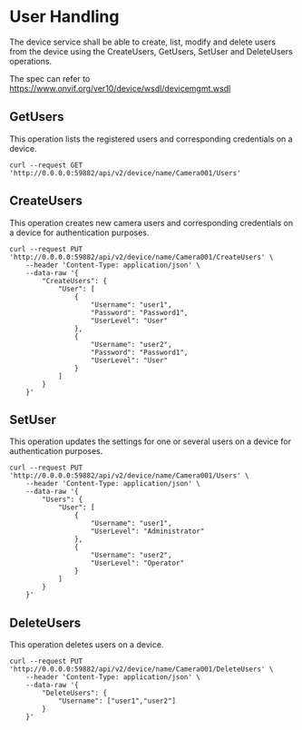 # User Handling

The device service shall be able to create, list, modify and delete users from the device using the CreateUsers, GetUsers, SetUser and DeleteUsers operations.

The spec can refer to https://www.onvif.org/ver10/device/wsdl/devicemgmt.wsdl

## GetUsers
This operation lists the registered users and corresponding credentials on a device.
```shell
curl --request GET 'http://0.0.0.0:59882/api/v2/device/name/Camera001/Users'
```

## CreateUsers
This operation creates new camera users and corresponding credentials on a device for authentication purposes.
```shell
curl --request PUT 'http://0.0.0.0:59882/api/v2/device/name/Camera001/CreateUsers' \
    --header 'Content-Type: application/json' \
    --data-raw '{
        "CreateUsers": {
            "User": [
                {
                    "Username": "user1",
                    "Password": "Password1",
                    "UserLevel": "User"
                },
                {
                    "Username": "user2",
                    "Password": "Password1",
                    "UserLevel": "User"
                }
            ]
        }
    }'
```

## SetUser
This operation updates the settings for one or several users on a device for authentication purposes.
```shell
curl --request PUT 'http://0.0.0.0:59882/api/v2/device/name/Camera001/Users' \
    --header 'Content-Type: application/json' \
    --data-raw '{
        "Users": {
            "User": [
                {
                    "Username": "user1",
                    "UserLevel": "Administrator"
                },
                {
                    "Username": "user2",
                    "UserLevel": "Operator"
                }
            ]
        }
    }'
```

## DeleteUsers
This operation deletes users on a device.
```shell
curl --request PUT 'http://0.0.0.0:59882/api/v2/device/name/Camera001/DeleteUsers' \
    --header 'Content-Type: application/json' \
    --data-raw '{
        "DeleteUsers": {
            "Username": ["user1","user2"]
        }
    }'
```

